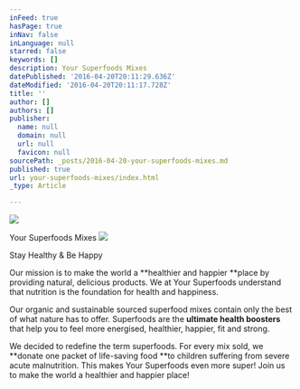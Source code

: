 ```yaml
---
inFeed: true
hasPage: true
inNav: false
inLanguage: null
starred: false
keywords: []
description: Your Superfoods Mixes
datePublished: '2016-04-20T20:11:29.636Z'
dateModified: '2016-04-20T20:11:17.728Z'
title: ''
author: []
authors: []
publisher:
  name: null
  domain: null
  url: null
  favicon: null
sourcePath: _posts/2016-04-20-your-superfoods-mixes.md
published: true
url: your-superfoods-mixes/index.html
_type: Article

---
```

![](https://the-grid-user-content.s3-us-west-2.amazonaws.com/150ce34b-793d-4b37-9099-19a3f99fe28b.png)

Your Superfoods Mixes
![](https://the-grid-user-content.s3-us-west-2.amazonaws.com/dca0e1e3-2a38-4eb9-8345-25f23502dca2.jpg)

Stay Healthy & Be Happy

Our mission is to make the world a **healthier and happier **place by providing natural, delicious products. We at Your Superfoods understand that nutrition is the foundation for health and happiness.

Our organic and sustainable sourced superfood mixes contain only the best of what nature has to offer. Superfoods are the **ultimate health boosters** that help you to feel more energised, healthier, happier, fit and strong.

We decided to redefine the term superfoods. For every mix sold, we **donate one packet of life-saving food **to children suffering from severe acute malnutrition. This makes Your Superfoods even more super! Join us to make the world a healthier and happier place!